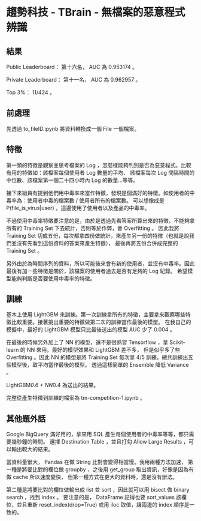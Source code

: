 # 趨勢科技 - TBrain - 無檔案的惡意程式辨識

## 結果
Public Leaderboard： 第十六名， AUC 為 0.953174 。

Private Leaderboard： 第十一名， AUC 為 0.962957 。

Top 3%： 11/424 。

## 前處理
先透過 to_fileID.ipynb 將資料轉換成一個 File 一個檔案。

## 特徵
第一類的特徵是觀察並思考檔案的 Log ，怎麼樣能夠判別是否為惡意程式。比較有用的特徵如：該檔案每個使用者 Log 數量的平均、
該檔案每次 Log 間隔時間的中位數、該檔案第一個二十四小時內 Log 的數量...等等。

接下來組員有提到他們用中毒率來當作特徵，發現是個滿好的特徵。如使用者的中毒率為：使用者中毒的檔案數 / 使用者所有的檔案數。
可以想像成是 P(file_is_virus|user) 。這邊使用了使用者以及產品的中毒率。

不過使用中毒率特徵要注意的是，由於是透過先看答案所算出來的特徵，不能夠拿所有的 Training Set 下去統計，否則等於作弊，會 Overfitting 。
因此我將 Training Set 切成五份，每次都拿四份做統計，來產生另一份的特徵（也就是說我們並沒有先看到這份資料的答案來產生特徵），
最後再將五份合併成完整的 Training Set 。

另外由於為時間序列的資料，所以可能後來會有新的使用者，並沒有中毒率。因此最後有加一些特徵是關於，該檔案的使用者過去是否有足夠的 Log 紀錄。
希望模型能夠判斷是否要使用中毒率的特徵。

## 訓練
基本上使用 LightGBM 來訓練。第一次訓練拿所有的特徵，主要拿來觀察哪些特徵比較重要。接著挑出重要的特徵做第二次的訓練當作最後的模型。
在我自己的模擬中，最好的 LightGBM 模型只比最後送出的模型 AUC 少了 0.004 。

在最後的時候另外加上了 NN 的模型，還不是很熟習 Tensorflow ，拿 Scikit-learn 的 NN 來用。最好的模型效果和 LightGBM 差不多，
但是似乎多了些 Overfitting 。因此 NN 的模型是將 Training Set 每次拿 4/5 訓練，總共訓練出五個模型後，取平均當作最後的模型。
透過這樣簡單的 Ensemble 降低 Variance 。

LightGBM*0.6 + NN*0.4 為送出的結果。

完整從產生特徵到訓練的檔案為 tm-competition-1.ipynb 。

## 其他題外話
Google BigQuery 滿好用的，拿來用 SQL 產生每個使用者的中毒率等等，都只需要幾秒鐘的時間。
選擇 Destination Table ，並且打勾 Allow Large Results ，可以輸出較大的結果。

當資料量很大， Pandas 在做 String 比對會變得相當慢。我用兩種方法加速，
第一種是將要比對的欄位做 groupby ，之後用 get_group 取出資訊，好像是因為有做 cache 所以速度變快，
但第一種方式在更大的資料時，還是沒有辦法。

第二種是將要比對的欄位做輸出成 list 並 sort ，因此就可以用 bisect 做 binary search ，找到 index 。
要注意的是， DataFrame 記得也要 sort_values 該欄位，並且重新 reset_index(drop=True) 或用 iloc 取值，讓兩邊的 index 順序是一致的。

